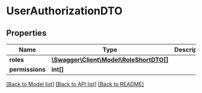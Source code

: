 # UserAuthorizationDTO

## Properties
Name | Type | Description | Notes
------------ | ------------- | ------------- | -------------
**roles** | [**\Swagger\Client\Model\RoleShortDTO[]**](RoleShortDTO.md) |  | [optional] 
**permissions** | **int[]** |  | [optional] 

[[Back to Model list]](../../README.md#documentation-for-models) [[Back to API list]](../../README.md#documentation-for-api-endpoints) [[Back to README]](../../README.md)

